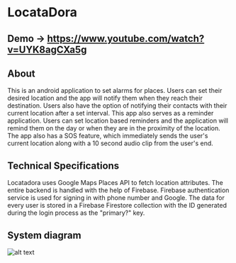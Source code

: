 # LocataDora
## Demo -> https://www.youtube.com/watch?v=UYK8agCXa5g

## About
This is an android application to set alarms for places. Users can set their desired location and the app will notify them when they reach their destination. Users also have the option of notifying their contacts with their current location after a set interval. This app also serves as a reminder application. Users can set location based reminders and the application will remind them on the day or when they are in the proximity of the location. The app also has a SOS feature, which immediately sends the user's current location along with a 10 second audio clip from the user's end.
<br>


## Technical Specifications
Locatadora uses Google Maps Places API to fetch location attributes. The entire backend is handled with the help of Firebase. Firebase authentication service is used for signing in with phone number and Google. The data for every user is stored in a Firebase Firestore collection with the ID generated during the login process as the "primary?" key.

## System diagram
![alt text](https://github.com/hunkyxstudman/LocataDora/blob/master/assets/sys_diagram.png?raw=true)

